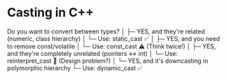 # Casting in C++


Do you want to convert between types?
│
├─ YES, and they're related (numeric, class hierarchy)
│  └─ Use: static_cast ✅
│
├─ YES, and you need to remove const/volatile
│  └─ Use: const_cast ⚠️ (Think twice!)
│
├─ YES, and they're completely unrelated (pointers ↔ int)
│  └─ Use: reinterpret_cast 🔴 (Design problem?)
│
└─ YES, and it's downcasting in polymorphic hierarchy
   └─ Use: dynamic_cast ✅